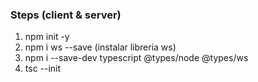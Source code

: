 ### Steps (client & server)

1. npm init -y 
2. npm i ws --save (instalar libreria ws)
3. npm i --save-dev typescript @types/node @types/ws 
4. tsc --init 
